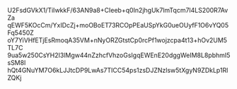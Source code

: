 U2FsdGVkX1/TiIwkkF/63AN9a8+CIeeb+q0In2jhgUk7lmTqcm7l4LS200R7AvZa
qEWF5KOcCm/YxIDcZj+moOBoET73RCOpPEaUSpYkG0ueOUyfF1O6vYQ05Fq5450Z
oY7YiVHfETjEsRmoqA35VM+nNyORZGtstCp0rcPf1wojzcpa4t13+hOv2UM5TL7C
9ua5w250CsYH2I3lMgw44nZzhcfVhzoGsIgqEWEnE20dggWeIM8L8pbhmI5sSM8l
hQt4GNuYM7O6kLJJtcDP9LwAs7TICC54ps1zsDJZNzlsw5tXgyN9ZDkLp1RlZQKj
